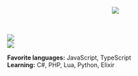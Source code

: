 <p align="center">
  <img src="https://cdn.cloudyyuw.repl.co/i/5njmnzglv2k.gif" /><br><br>
</p>
<br>
<img src="https://github-readme-stats.vercel.app/api?username=CloudyyUw&show_icons=true&theme=tokyonight&hide_border=true" />
<br>
<img src="https://github-readme-stats.vercel.app/api/top-langs/?username=CloudyyUw&show_icons=true&hide_border=true&theme=tokyonight" />
<br>
<p>
 <b>Favorite languages:</b> JavaScript, TypeScript<br>
 <b>Learning:</b> C#, PHP, Lua, Python, Elixir
</p>
